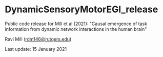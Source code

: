 # DynamicSensoryMotorEGI_release

Public code release for Mill et al (2021): "Causal emergence of task information from dynamic network interactions in the human brain"

Ravi Mill (rdm146@rutgers.edu)

Last update: 15 January 2021
